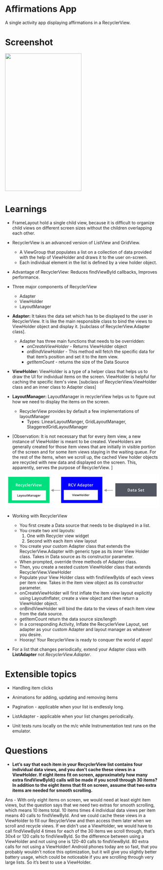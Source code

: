 # Affirmations App
A single activity app displaying affirmations in a RecyclerView.

# Screenshot
<img src="" width="250" height="450"> 

# Learnings

* FrameLayout hold a single child view, because it is difficult to organize child views on different screen sizes without the children overlapping each other.

* RecyclerView is an advanced version of ListView and GridView. 
  - A ViewGroup that populates a list on a collection of data provided with the help of ViewHolder and draws it to the user on-screen.
  - Each individual element in the list is defined by a view holder object.
  
* Advantage of RecyclerView: Reduces findViewById callbacks, Improves performance. 
    
* Three major components of RecyclerView
  - Adapter
  - ViewHolder
  - LayoutManager
    
* **Adapter:** It takes the data set which has to be displayed to the user in RecyclerView. It is like the main responsible class to bind the views to ViewHolder object and display it. [subclass of RecyclerView.Adapter class]. 
  - Adapter has three main functions that needs to be overridden:
    - *onCreateViewHolder* - Returns ViewHolder object
    - *onBindViewHolder* - This method will fetch the specific data for that item’s position and set it to the item view.
    - *getItemCount* - returns the size of the Data Source

* **ViewHolder:** ViewHolder is a type of a helper class that helps us to draw the UI for individual items on the screen. ViewHolder is helpful for caching the specific item's view. [subclass of RecyclerView.ViewHolder class and an inner class to Adapter class]

* **LayoutManager:** LayoutManager in recyclerView helps us to figure out how we need to display the items on the screen. 
  - RecyclerView provides by default a few implementations of layoutManager 
    - Types: LinearLayoutManger, GridLayoutManager, StaggeredGridLayoutManager
  
* [Observation: It is not necessary that for every item view, a new instance of ViewHolder is meant to be created. ViewHolders are generally created for those item views that are initially in visible portion of the screen and for some item views staying in the waiting queue. For the rest of the items, when we scroll up, the cached View holder objects are recycled with new data and displayed on the screen. This, apparently, serves the purpose of RecyclerView. ]
  
![img_2.png](screenshots/working-rv.png)
    
* Working with RecyclerView
  - You first create a Data source that needs to be displayed in a list.
  - You create two xml layouts: 
     1. One with Recycler view widget
     2. Second with each item view layout
  - You create your custom Adapter class that extends the RecyclerView.Adapter with generic type as its inner View Holder class. Takes in Data source as its constructor parameter.
  - When prompted, override three methods of Adapter class.
  - Then, you create a nested custom ViewHolder class that extends RecyclerView.ViewHolder
  - Populate your View Holder class with findViewByIds of each views per item view. Takes in the item view object as its constructor parameter.
  - onCreateViewHolder will first inflate the item view layout explicitly using LayoutInflater, create a view object and then return a ViewHolder object.
  - onBindViewHolder will bind the data to the views of each item view from the data source.
  - getItemCount return the data source size/length
  - In a corresponding Activity, Inflate the RecyclerView Layout, set adapter as your custom Adapter and layout manager as whatever you desire.
  - Hooray! Your RecyclerView is ready to conquer the world of apps! 
  
* For a list that changes periodically, extend your Adapter class with **ListAdapter** not *RecyclerView.Adapter*.
  
# Extensible topics
* Handling item clicks
* Animations for adding, updating and removing items
* Pagination - applicable when your list is endlessly long.
* ListAdapter - applicable when your list changes periodically.

* Unit tests runs locally on the m/c while Instrumentation test runs on the emulator.

# Questions

* **Let’s say that each item in your RecyclerView list contains four individual data views, and you don't cache these views in a ViewHolder. If eight items fit on screen, approximately how many extra findViewById() calls will be made if you scroll through 30 items? In addition to the eight items that fit on screen, assume that two extra items are needed for smooth scrolling.**

Ans - With only eight items on screen, we would need at least eight item views, but the question says that we need two extras for smooth scrolling, which means 10 items total. 10 items times 4 individual data views per item means 40 calls to findViewById. And we could cache these views in a ViewHolder to fill our RecyclerView and then access them later when we scroll and recycle views. If we didn't use a ViewHolder, we would have to call findViewById 4 times for each of the 30 items we scroll through, that’s 30x4 or 120 calls to findViewById. So the difference between using a ViewHolder and not using one is 120-40 calls to findViewById. 80 extra calls for not using a ViewHolder! Android phones today are so fast, that you probably wouldn't notice this optimization, but it will give you slightly better battery usage, which could be noticeable if you are scrolling through very large lists. So it’s best to use a ViewHolder.  



